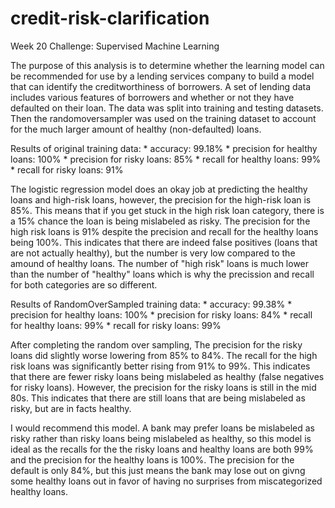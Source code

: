 # credit-risk-clarification
Week 20 Challenge: Supervised Machine Learning

The purpose of this analysis is to determine whether the learning model can be recommended for use by a lending services company to build a model that can identify the creditworthiness of borrowers. A set of lending data includes various features of borrowers and whether or not they have defaulted on their loan. The data was split into training and testing datasets. Then the randomoversampler was used on the training dataset to account for the much larger amount of healthy (non-defaulted) loans.

Results of original training data:
    * accuracy: 99.18%
    * precision for healthy loans: 100%
    * precision for risky loans: 85%
    * recall for healthy loans: 99%
    * recall for risky loans: 91%

The logistic regression model does an okay job at predicting the healthy loans and high-risk loans, however, the precision for the high-risk loan is 85%. This means that if you get stuck in the high risk loan category, there is a 15% chance the loan is being mislabeled as risky. The precision for the high risk loans is 91% despite the precision and recall for the healthy loans being 100%. This indicates that there are indeed false positives (loans that are not actually healthy), but the number is very low compared to the amound of healthy loans. The number of "high risk" loans is much lower than the number of "healthy" loans which is why the precission and recall for both categories are so different.  

Results of RandomOverSampled training data:
    * accuracy: 99.38%
    * precision for healthy loans: 100%
    * precision for risky loans: 84%
    * recall for healthy loans: 99%
    * recall for risky loans: 99%

After completing the random over sampling, The precision for the risky loans did slightly worse lowering from 85% to 84%. The recall for the high risk loans was significantly better rising from 91% to 99%. This indicates that there are fewer risky loans being mislabeled as healthy (false negatives for risky loans). However, the precision for the risky loans is still in the mid 80s. This indicates that there are still loans that are being mislabeled as risky, but are in facts healthy. 

I would recommend this model. A bank may prefer loans be mislabeled as risky rather than risky loans being mislabeled as healthy, so this model is ideal as the recalls for the the risky loans and healthy loans are both 99% and the precision for the healthy loans is 100%. The precision for the default is only 84%, but this just means the bank may lose out on givng some healthy loans out in favor of having no surprises from miscategorized healthy loans. 